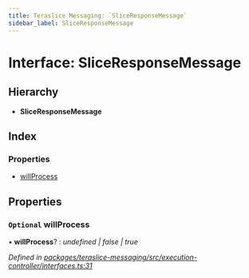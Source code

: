 ```yaml
---
title: Teraslice Messaging: `SliceResponseMessage`
sidebar_label: SliceResponseMessage
---
```


# Interface: SliceResponseMessage

## Hierarchy

* **SliceResponseMessage**

## Index

### Properties

* [willProcess](sliceresponsemessage.md#optional-willprocess)

## Properties

### `Optional` willProcess

• **willProcess**? : *undefined | false | true*

*Defined in [packages/teraslice-messaging/src/execution-controller/interfaces.ts:31](https://github.com/terascope/teraslice/blob/78714a985/packages/teraslice-messaging/src/execution-controller/interfaces.ts#L31)*
